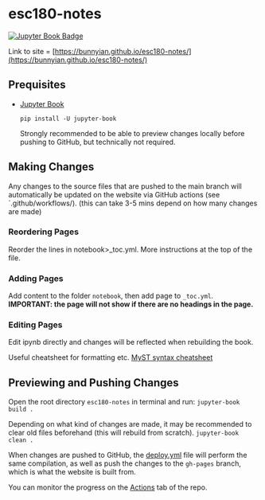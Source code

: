 # esc180-notes
[![Jupyter Book Badge](https://jupyterbook.org/badge.svg)](https://bunnyian.github.io/esc180-notes/)

Link to site = [https://bunnyian.github.io/esc180-notes/](https://bunnyian.github.io/esc180-notes/)

## Prequisites
- [Jupyter Book](https://jupyterbook.org/en/stable/start/overview.html)

    ```pip install -U jupyter-book```

    Strongly recommended to be able to preview changes locally before pushing to GitHub, but technically not required.

## Making Changes
Any changes to the source files that are pushed to the main branch will automatically be updated on the website via GitHub actions (see `.github/workflows/). (this can take 3-5 mins depend on how many changes are made)

### Reordering Pages
Reorder the lines in notebook>_toc.yml. More instructions at the top of the file.

### Adding Pages
Add content to the folder `notebook`, then add page to `_toc.yml`. **IMPORTANT: the page will not show if there are no headings in the page.**

### Editing Pages
Edit ipynb directly and changes will be reflected when rebuilding the book.

Useful cheatsheet for formatting etc. [MyST syntax cheatsheet](https://jupyterbook.org/en/stable/reference/cheatsheet.html)

## Previewing and Pushing Changes
Open the root directory `esc180-notes` in terminal and run:
```jupyter-book build .```

Depending on what kind of changes are made, it may be recommended to clear old files beforehand (this will rebuild from scratch).
```jupyter-book clean .```

When changes are pushed to GitHub, the [deploy.yml](.github/workflows/deploy.yml) file will perform the same compilation, as well as push the changes to the `gh-pages` branch, which is what the website is built from.

You can monitor the progress on the [Actions](https://github.com/bunnyian/esc180-notes/actions) tab of the repo.
